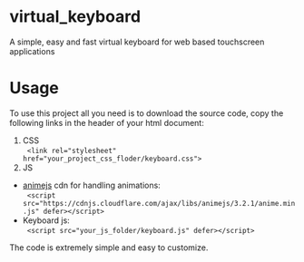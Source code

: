 # virtual_keyboard
A simple, easy and fast virtual keyboard for web based touchscreen applications

# Usage
To use this project all you need is to download the source code, copy the following links in the header of your html document:<br/>
1. CSS <br/>
`` <link rel="stylesheet" href="your_project_css_floder/keyboard.css">``	
2. JS <br/>
- <a href="https://github.com/juliangarnier/animeutm_source=cdnjs&utm_medium=cdnjs_link&utm_campaign=cdnjs_library">animejs</a> cdn for handling animations:<br/>
`` <script src="https://cdnjs.cloudflare.com/ajax/libs/animejs/3.2.1/anime.min.js" defer></script>``	<br/>
- Keyboard js:<br/>
`` <script src="your_js_folder/keyboard.js" defer></script>``	

The code is extremely simple and easy to customize.
 
